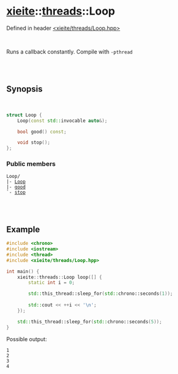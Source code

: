 # [xieite](../xieite.md)::[threads](../threads.md)::Loop
Defined in header [<xieite/threads/Loop.hpp>](../../include/xieite/threads/Loop.hpp)

<br/>

Runs a callback constantly. Compile with `-pthread`

<br/><br/>

## Synopsis

<br/>

```cpp
struct Loop {
	Loop(const std::invocable auto&);

	bool good() const;

	void stop();
};
```
### Public members
<pre><code>Loop/
|- <a href="./Loop/constructor.md">Loop</a>
|- <a href="./Loop/good.md">good</a>
`- <a href="./Loop/stop.md">stop</a>
</code></pre>

<br/><br/>

## Example
```cpp
#include <chrono>
#include <iostream>
#include <thread>
#include <xieite/threads/Loop.hpp>

int main() {
	xieite::threads::Loop loop([] {
		static int i = 0;

		std::this_thread::sleep_for(std::chrono::seconds(1));
		
		std::cout << ++i << '\n';
	});

	std::this_thread::sleep_for(std::chrono::seconds(5));
}
```
Possible output:
```
1
2
3
4
```
